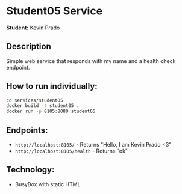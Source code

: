 # Student05 Service

**Student:** Kevin Prado

## Description

Simple web service that responds with my name and a health check endpoint.

## How to run individually:

```bash
cd services/student05
docker build -t student05 .
docker run -p 8105:8080 student05
```

## Endpoints:

- `http://localhost:8105/` - Returns "Hello, I am Kevin Prado <3"
- `http://localhost:8105/health` - Returns "ok"

## Technology:

- BusyBox with static HTML